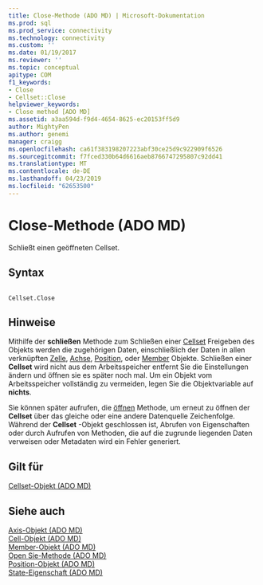 ```yaml
---
title: Close-Methode (ADO MD) | Microsoft-Dokumentation
ms.prod: sql
ms.prod_service: connectivity
ms.technology: connectivity
ms.custom: ''
ms.date: 01/19/2017
ms.reviewer: ''
ms.topic: conceptual
apitype: COM
f1_keywords:
- Close
- Cellset::Close
helpviewer_keywords:
- Close method [ADO MD]
ms.assetid: a3aa594d-f9d4-4654-8625-ec20153ff5d9
author: MightyPen
ms.author: genemi
manager: craigg
ms.openlocfilehash: ca61f383198207223abf30ce25d9c922909f6526
ms.sourcegitcommit: f7fced330b64d6616aeb8766747295807c92dd41
ms.translationtype: MT
ms.contentlocale: de-DE
ms.lasthandoff: 04/23/2019
ms.locfileid: "62653500"
---
```

# <a name="close-method-ado-md"></a>Close-Methode (ADO MD)
Schließt einen geöffneten Cellset.  
  
## <a name="syntax"></a>Syntax  
  
```  
  
Cellset.Close  
```  
  
## <a name="remarks"></a>Hinweise  
 Mithilfe der **schließen** Methode zum Schließen einer [Cellset](../../../ado/reference/ado-md-api/cellset-object-ado-md.md) Freigeben des Objekts werden die zugehörigen Daten, einschließlich der Daten in allen verknüpften [Zelle](../../../ado/reference/ado-md-api/cell-object-ado-md.md), [Achse](../../../ado/reference/ado-md-api/axis-object-ado-md.md), [Position](../../../ado/reference/ado-md-api/position-object-ado-md.md), oder [Member](../../../ado/reference/ado-md-api/member-object-ado-md.md) Objekte. Schließen einer **Cellset** wird nicht aus dem Arbeitsspeicher entfernt Sie die Einstellungen ändern und öffnen sie es später noch mal. Um ein Objekt vom Arbeitsspeicher vollständig zu vermeiden, legen Sie die Objektvariable auf **nichts**.  
  
 Sie können später aufrufen, die [öffnen](../../../ado/reference/ado-md-api/open-method-ado-md.md) Methode, um erneut zu öffnen der **Cellset** über das gleiche oder eine andere Datenquelle Zeichenfolge. Während der **Cellset** -Objekt geschlossen ist, Abrufen von Eigenschaften oder durch Aufrufen von Methoden, die auf die zugrunde liegenden Daten verweisen oder Metadaten wird ein Fehler generiert.  
  
## <a name="applies-to"></a>Gilt für  
 [Cellset-Objekt (ADO MD)](../../../ado/reference/ado-md-api/cellset-object-ado-md.md)  
  
## <a name="see-also"></a>Siehe auch  
 [Axis-Objekt (ADO MD)](../../../ado/reference/ado-md-api/axis-object-ado-md.md)   
 [Cell-Objekt (ADO MD)](../../../ado/reference/ado-md-api/cell-object-ado-md.md)   
 [Member-Objekt (ADO MD)](../../../ado/reference/ado-md-api/member-object-ado-md.md)   
 [Open Sie-Methode (ADO MD)](../../../ado/reference/ado-md-api/open-method-ado-md.md)   
 [Position-Objekt (ADO MD)](../../../ado/reference/ado-md-api/position-object-ado-md.md)   
 [State-Eigenschaft (ADO MD)](../../../ado/reference/ado-md-api/state-property-ado-md.md)
